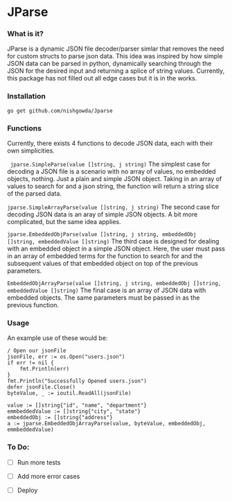 # JParse
### What is it?
JParse is a dynamic JSON file decoder/parser simlar that removes the need for custom structs to parse json data. This idea was inspired by how simple JSON data can be parsed in python, dynamically searching through the JSON for the desired input and returning a splice of string values. Currently, this package has not filled out all edge cases but it is in the works. 

### Installation
``` go get github.com/nishgowda/Jparse ```

### Functions 
Currently, there exists 4 functions to decode JSON data, each with their own simplicities.

``` jparse.SimpleParse(value []string, j string)```
The simplest case for decoding a JSON file is a scenario with no array of values, no embedded objects, nothing. Just a plain and simple JSON object. Taking in an array of values to search for and a json string, the function will return a string slice of the parsed data.

```jparse.SimpleArrayParse(value []string, j string)```
The second case for decoding JSON data is an aray of simple JSON objects. A bit more complicated, but the same idea applies. 

```jparse.EmbeddedObjParse(value []string, j string, embeddedObj []string, embeddedValue []string)```
The third case is designed for dealing with an embedded object in a simple JSON object. Here, the user must pass in an array of embedded terms for the function to search for and the subsequent values of that embedded object on top of the previous parameters. 

```EmbeddedObjArrayParse(value []string, j string, embeddedObj []string, embeddedValue []string)```
The final case is an array of JSON data with embedded objects. The same parameters must be passed in as the previous function. 

### Usage
An example use of these would be:
```
/ Open our jsonFile
jsonFile, err := os.Open("users.json")
if err != nil {
    fmt.Println(err)
}
fmt.Println("Successfully Opened users.json")
defer jsonFile.Close()
byteValue, _ := ioutil.ReadAll(jsonFile)

value := []string{"id", "name", "department"}
emmbeddedValue := []string{"city", "state"}
embeddedObj := []string{"address"}
a := jparse.EmbeddedObjArrayParse(value, byteValue, embeddedObj, emmbeddedValue)
```
### To Do:
- [ ] Run more tests
- [ ] Add more error cases
- [ ] Deploy
  
